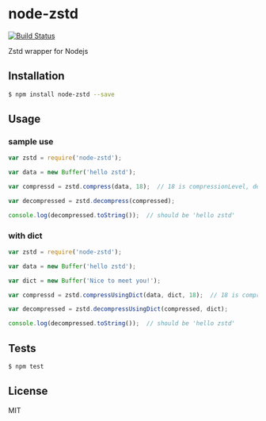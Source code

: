 node-zstd
=====

[![Build Status][1]][2]

[1]: https://travis-ci.org/zwb-ict/node-zstd.svg?branch=master
[2]: https://travis-ci.org/zwb-ict/node-zstd

Zstd wrapper for Nodejs

## Installation

```bash
$ npm install node-zstd --save
```

## Usage

### sample use

```js
var zstd = require('node-zstd');

var data = new Buffer('hello zstd');

var compressd = zstd.compress(data, 18);  // 18 is compressionLevel, default 1 if none.

var decompressed = zstd.decompress(compressed);

console.log(decompressed.toString());  // should be 'hello zstd'
```
### with dict

```js
var zstd = require('node-zstd');

var data = new Buffer('hello zstd');

var dict = new Buffer('Nice to meet you!');

var compressd = zstd.compressUsingDict(data, dict, 18);  // 18 is compressionLevel, default 1 if none.

var decompressed = zstd.decompressUsingDict(compressed, dict);

console.log(decompressed.toString());  // should be 'hello zstd'
```
## Tests

```sh
$ npm test
```
## License
MIT
